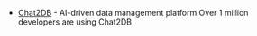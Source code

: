 - [Chat2DB](https://github.com/chat2db/Chat2DB) - AI-driven data management platform Over 1 million developers are using Chat2DB

